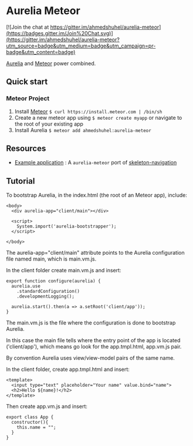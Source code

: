 # Aurelia Meteor

[![Join the chat at https://gitter.im/ahmedshuhel/aurelia-meteor](https://badges.gitter.im/Join%20Chat.svg)](https://gitter.im/ahmedshuhel/aurelia-meteor?utm_source=badge&utm_medium=badge&utm_campaign=pr-badge&utm_content=badge)

[Aurelia](http://aurelia.io) and [Meteor](www.meteor.com) power combined.

## Quick start

### Meteor Project
1. Install [Meteor](http://docs.meteor.com/#quickstart) `$ curl https://install.meteor.com | /bin/sh`
2. Create a new meteor app using `$ meteor create myapp` or navigate to the root of your existing app
3. Install Aurelia `$ meteor add ahmedshuhel:aurelia-meteor`


## Resources
- [Example application](https://github.com/ahmedshuhel/aurelia-skeleton-meteor) : A `aurelia-meteor` port of [skeleton-navigation](http://github.com/aurelia/skeleton-navigation)

## Tutorial

To bootstrap Aurelia, in the index.html (the root of an Meteor app), include:

```
<body>
  <div aurelia-app="client/main"></div>

  <script>
    System.import('aurelia-bootstrapper');
  </script>

</body>
```

The aurelia-app="client/main" attribute points to the Aurelia configuration file named main, which is main.vm.js.

In the client folder create main.vm.js and insert:

```
export function configure(aurelia) {
  aurelia.use
    .standardConfiguration()
    .developmentLogging();

  aurelia.start().then(a => a.setRoot('client/app'));
}
```

The main.vm.js is the file where the configuration is done to bootstrap Aurelia.

In this case the main file tells where the entry point of the app is located ('client/app'), which means go look for the app.tmpl.html, app.vm.js pair.

By convention Aurelia uses view/view-model pairs of the same name.

In the client folder, create app.tmpl.html and insert:

```
<template>
  <input type="text" placeholder="Your name" value.bind="name">
  <h2>Hello ${name}!</h2>
</template>

```

Then create app.vm.js and insert:

```
export class App {
  constructor(){
    this.name = "";
  }
}
```
